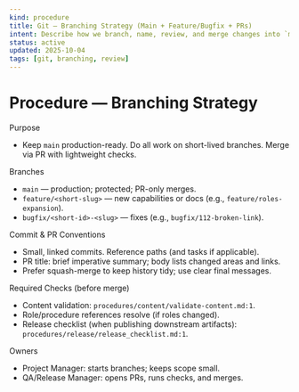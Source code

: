 ```yaml
---
kind: procedure
title: Git — Branching Strategy (Main + Feature/Bugfix + PRs)
intent: Describe how we branch, name, review, and merge changes into `main`
status: active
updated: 2025-10-04
tags: [git, branching, review]
---
```


# Procedure — Branching Strategy

Purpose
- Keep `main` production-ready. Do all work on short-lived branches. Merge via PR with lightweight checks.

Branches
- `main` — production; protected; PR-only merges.
- `feature/<short-slug>` — new capabilities or docs (e.g., `feature/roles-expansion`).
- `bugfix/<short-id>-<slug>` — fixes (e.g., `bugfix/112-broken-link`).

Commit & PR Conventions
- Small, linked commits. Reference paths (and tasks if applicable).
- PR title: brief imperative summary; body lists changed areas and links.
- Prefer squash-merge to keep history tidy; use clear final messages.

Required Checks (before merge)
- Content validation: `procedures/content/validate-content.md:1`.
- Role/procedure references resolve (if roles changed).
- Release checklist (when publishing downstream artifacts): `procedures/release/release_checklist.md:1`.

Owners
- Project Manager: starts branches; keeps scope small.
- QA/Release Manager: opens PRs, runs checks, and merges.

